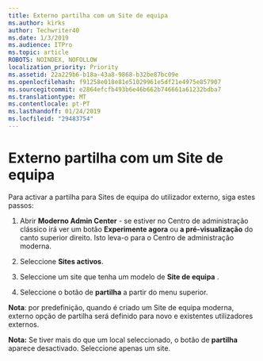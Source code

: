 ```yaml
---
title: Externo partilha com um Site de equipa
ms.author: kirks
author: Techwriter40
ms.date: 1/3/2019
ms.audience: ITPro
ms.topic: article
ROBOTS: NOINDEX, NOFOLLOW
localization_priority: Priority
ms.assetid: 22a229b6-b18a-43a8-9868-b32be87bc09e
ms.openlocfilehash: f91258e018e81e51029961e5df21e4975e857907
ms.sourcegitcommit: e2864efcfb493b6e46b662b746661a61232bdba7
ms.translationtype: MT
ms.contentlocale: pt-PT
ms.lasthandoff: 01/24/2019
ms.locfileid: "29483754"
---
```

# <a name="external-sharing-with-a-team-site"></a>Externo partilha com um Site de equipa

Para activar a partilha para Sites de equipa do utilizador externo, siga estes passos: 
  
1. Abrir **Moderno Admin Center** - se estiver no Centro de administração clássico irá ver um botão **Experimente agora** ou **a pré-visualização** do canto superior direito. Isto leva-o para o Centro de administração moderna. 
  
2. Seleccione **Sites activos**. 
  
3. Seleccione um site que tenha um modelo de **Site de equipa** . 
  
4. Seleccione o botão de **partilha** a partir do menu superior. 
  
 **Nota**: por predefinição, quando é criado um Site de equipa moderna, externo opção de partilha será definido para novo e existentes utilizadores externos. 
  
 **Nota:** Se tiver mais do que um local seleccionado, o botão de **partilha** aparece desactivado. Seleccione apenas um site. 
  

